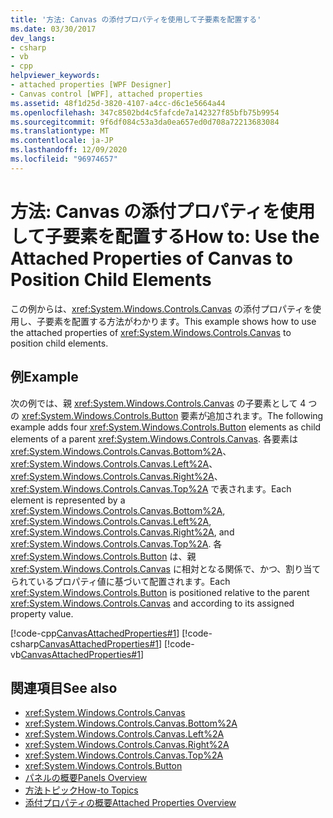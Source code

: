 ```yaml
---
title: '方法: Canvas の添付プロパティを使用して子要素を配置する'
ms.date: 03/30/2017
dev_langs:
- csharp
- vb
- cpp
helpviewer_keywords:
- attached properties [WPF Designer]
- Canvas control [WPF], attached properties
ms.assetid: 48f1d25d-3820-4107-a4cc-d6c1e5664a44
ms.openlocfilehash: 347c8502bd4c5fafcde7a142327f85bfb75b9954
ms.sourcegitcommit: 9f6df084c53a3da0ea657ed0d708a72213683084
ms.translationtype: MT
ms.contentlocale: ja-JP
ms.lasthandoff: 12/09/2020
ms.locfileid: "96974657"
---
```

# <a name="how-to-use-the-attached-properties-of-canvas-to-position-child-elements"></a><span data-ttu-id="59cc8-102">方法: Canvas の添付プロパティを使用して子要素を配置する</span><span class="sxs-lookup"><span data-stu-id="59cc8-102">How to: Use the Attached Properties of Canvas to Position Child Elements</span></span>
<span data-ttu-id="59cc8-103">この例からは、<xref:System.Windows.Controls.Canvas> の添付プロパティを使用し、子要素を配置する方法がわかります。</span><span class="sxs-lookup"><span data-stu-id="59cc8-103">This example shows how to use the attached properties of <xref:System.Windows.Controls.Canvas> to position child elements.</span></span>  
  
## <a name="example"></a><span data-ttu-id="59cc8-104">例</span><span class="sxs-lookup"><span data-stu-id="59cc8-104">Example</span></span>  
 <span data-ttu-id="59cc8-105">次の例では、親 <xref:System.Windows.Controls.Canvas> の子要素として 4 つの <xref:System.Windows.Controls.Button> 要素が追加されます。</span><span class="sxs-lookup"><span data-stu-id="59cc8-105">The following example adds four <xref:System.Windows.Controls.Button> elements as child elements of a parent <xref:System.Windows.Controls.Canvas>.</span></span> <span data-ttu-id="59cc8-106">各要素は <xref:System.Windows.Controls.Canvas.Bottom%2A>、<xref:System.Windows.Controls.Canvas.Left%2A>、<xref:System.Windows.Controls.Canvas.Right%2A>、<xref:System.Windows.Controls.Canvas.Top%2A> で表されます。</span><span class="sxs-lookup"><span data-stu-id="59cc8-106">Each element is represented by a <xref:System.Windows.Controls.Canvas.Bottom%2A>, <xref:System.Windows.Controls.Canvas.Left%2A>, <xref:System.Windows.Controls.Canvas.Right%2A>, and <xref:System.Windows.Controls.Canvas.Top%2A>.</span></span>
<span data-ttu-id="59cc8-107">各 <xref:System.Windows.Controls.Button> は、親 <xref:System.Windows.Controls.Canvas> に相対となる関係で、かつ、割り当てられているプロパティ値に基づいて配置されます。</span><span class="sxs-lookup"><span data-stu-id="59cc8-107">Each <xref:System.Windows.Controls.Button> is positioned relative to the parent <xref:System.Windows.Controls.Canvas> and according to its assigned property value.</span></span>  
  
 [!code-cpp[CanvasAttachedProperties#1](~/samples/snippets/cpp/VS_Snippets_Wpf/CanvasAttachedProperties/CPP/CanvasAttachedProps.cpp#1)]
 [!code-csharp[CanvasAttachedProperties#1](~/samples/snippets/csharp/VS_Snippets_Wpf/CanvasAttachedProperties/CSharp/CanvasAttachedProps.cs#1)]
 [!code-vb[CanvasAttachedProperties#1](~/samples/snippets/visualbasic/VS_Snippets_Wpf/CanvasAttachedProperties/VisualBasic/CanvasAttachedProps.vb#1)]  
  
## <a name="see-also"></a><span data-ttu-id="59cc8-108">関連項目</span><span class="sxs-lookup"><span data-stu-id="59cc8-108">See also</span></span>

- <xref:System.Windows.Controls.Canvas>
- <xref:System.Windows.Controls.Canvas.Bottom%2A>
- <xref:System.Windows.Controls.Canvas.Left%2A>
- <xref:System.Windows.Controls.Canvas.Right%2A>
- <xref:System.Windows.Controls.Canvas.Top%2A>
- <xref:System.Windows.Controls.Button>
- [<span data-ttu-id="59cc8-109">パネルの概要</span><span class="sxs-lookup"><span data-stu-id="59cc8-109">Panels Overview</span></span>](panels-overview.md)
- [<span data-ttu-id="59cc8-110">方法トピック</span><span class="sxs-lookup"><span data-stu-id="59cc8-110">How-to Topics</span></span>](canvas-how-to-topics.md)
- [<span data-ttu-id="59cc8-111">添付プロパティの概要</span><span class="sxs-lookup"><span data-stu-id="59cc8-111">Attached Properties Overview</span></span>](../advanced/attached-properties-overview.md)
